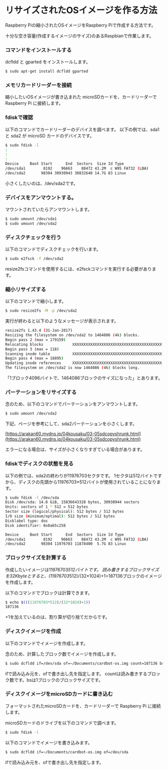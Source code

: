# リサイズされたOSイメージを作る方法

Raspberry Piの縮小されたOSイメージをRaspberry Piで作成する方法です。

十分な空き容量(作成するイメージのサイズ)のあるRaspbianで作業します。

### コマンドをインストールする

dcfldd と gparted をインストールします。

```bash
$ sudo apt-get install dcfldd gparted
```

### メモリカードリーダーを接続

縮小したいOSイメージが書き込まれた microSDカードを、カードリーダーで Raspberry Pi に接続します。

### fdiskで確認

以下のコマンドでカードリーダーのデバイスを調べます。
以下の例では、sda1 と sda2 が microSD カードのデバイスです。

```bash
$ sudo fdisk -l
:
:
:
Device     Boot Start      End  Sectors  Size Id Type
/dev/sda1        8192    96663    88472 43.2M  c W95 FAT32 (LBA)
/dev/sda2       98304 30930943 30832640 14.7G 83 Linux
```

小さくしたいのは、/dev/sda2です。

### デバイスをアンマウントする。

マウントされていたらアンマウントします。

```bash
$ sudo umount /dev/sda1
$ sudo umount /dev/sda2
```

### ディスクチェックを行う

以下のコマンドでディスクチェックを行います。

```bash
$ sudo e2fsck -f /dev/sda2
```

resize2fsコマンドを使用するには、e2fsckコマンドを実行する必要があります。

### 縮小リサイズする

以下のコマンドで縮小します。

```bash
$ sudo resize2fs -M -p /dev/sda2
```

実行が終わると以下のようなメッセージが表示されます。

```bash
resize2fs 1.43.4 (31-Jan-2017)
Resizing the filesystem on /dev/sda2 to 1464086 (4k) blocks.
Begin pass 2 (max = 179159)
Relocating blocks             XXXXXXXXXXXXXXXXXXXXXXXXXXXXXXXXXXXXXXXX
Begin pass 3 (max = 118)
Scanning inode table          XXXXXXXXXXXXXXXXXXXXXXXXXXXXXXXXXXXXXXXX
Begin pass 4 (max = 18895)
Updating inode references     XXXXXXXXXXXXXXXXXXXXXXXXXXXXXXXXXXXXXXXX
The filesystem on /dev/sda2 is now 1464086 (4k) blocks long.
```

「1ブロック4096バイトで、1464086ブロックのサイズになった」とあります。

### パーテーションをリサイズする

念のため、以下のコマンドでパーテーションをアンマウントします。

```bash
$ sudo umount /dev/sda2
```

下記、ページを参考にして、sda2パーテーションを小さくします。

[https://arakan60.mydns.jp/04kousaku/03-05sdcopyshrunk.html](https://arakan60.mydns.jp/04kousaku/03-05sdcopyshrunk.html)

エラーになる場合は、サイズが小さくなりすぎている場合があります。

### fdiskでディスクの状態を見る

以下の例では、sda2の終わりが11976703セクタです。
1セクタは512バイトですから、ディスクの先頭から11976703*512バイトが使用されていることになります。

```bash
$ sudo fdisk -l /dev/sda
Disk /dev/sda: 14.8 GiB, 15836643328 bytes, 30930944 sectors
Units: sectors of 1 * 512 = 512 bytes
Sector size (logical/physical): 512 bytes / 512 bytes
I/O size (minimum/optimal): 512 bytes / 512 bytes
Disklabel type: dos
Disk identifier: 0x0a65c258

Device     Boot Start      End  Sectors  Size Id Type
/dev/sda1        8192    96663    88472 43.2M  c W95 FAT32 (LBA)
/dev/sda2       98304 11976703 11878400  5.7G 83 Linux
```

### ブロックサイズを計算する

作成したいイメージは11976703*512バイトです。
読み書きするブロックサイズを32Kbyteとすると、(11976703*512)/(32*1024)+1=187136ブロックのイメージを作成します。

以下のコマンドでブロックは計算できます。

```bash
$ echo $(((11976703*512)/(32*1024)+1))
187136
```

+1を加えているのは、割り算が切り捨てだからです。

### ディスクイメージを作成

以下のコマンドでイメージを作成します。

念のため、計算したブロック数でイメージを作成します。

```bash
$ sudo dcfldd if=/dev/sda of=~/Documents/cardbot-os.img count=187136 bs=32k
```

ifで読み込み元を、ofで書き出し先を指定します。
countは読み書きするブロック数です。bsは1ブロックのブロックサイズです。

### ディスクイメージをmicroSDカードに書き込む

フォーマットされたmicroSDカードを、カードリーダーで Raspberry Pi に接続します。

microSDカードのドライブを以下のコマンドで調べます。

```bash
$ sudo fdisk -l
```

以下のコマンドでイメージを書き込みます。

```bash
$ sudo dcfldd if=~/Documents/cardbot-os.img of=/dev/sda
```

ifで読み込み元を、ofで書き出し先を指定します。
